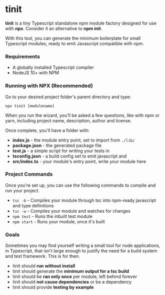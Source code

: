 # tinit

**tinit** is a tiny Typescript standalone npm module factory designed for use 
with **npx**. Consider it an alternative to **npm init**.

With this tool, you can generate the minimum boilerplate for small Typescript
 modules, ready to emit Javascript compatible with npm.

### Requirements
- A globally installed Typescript compiler
- NodeJS 10+ with NPM

### Running with NPX (Recommended)
Go to your desired project folder's parent directory and type:

```npx tinit [modulename]```

When you run the wizard, you'll be asked a few questions, like with npm or 
yarn, including project name, description, author and license.

Once complete, you'll have a folder with:
- **index.js** - the module entry point, set to import from `./lib/`
- **package.json** - the generated package file
- **test.js** - a simple script for writing your tests in
- **tsconfig.json** - a build config set to emit javascript and
- **src/index.ts** - your module's entry point, write your module here

### Project Commands
Once you're set up, you can use the following commands to compile and run your
 project.
- `tsc -b` - Compiles your module through tsc into npm-ready javascript and 
  type definitions
- `tsc -w` - Compiles your module and watches for changes
- `npm test` - Runs the inbuilt test module
- `npm start` - Runs your module, once it's built

### Goals
Sometimes you may find yourself writing a small tool for node applications, in
Typescript, that isn't large enough to justify the need for a build system and 
test framework. This is for then.
- tinit should **run without install**
- tinit should generate the **minimum output for a tsc build**
- tinit should be **ran only once** per module, left behind forever
- tinit should **not cause dependencies** or be a dependency
- tinit should provide **testing by example**